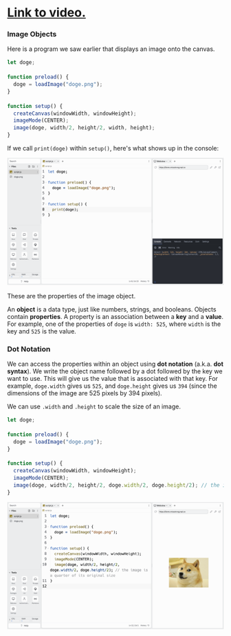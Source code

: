 # [Link to video.](https://www.youtube.com/watch?v=Y6UXGznY9dY&list=PLVD25niNi0Bmz_QDPAm_KPNxGRWDfVZnO)

### Image Objects

Here is a program we saw earlier that displays an image onto the canvas.

```js
let doge;

function preload() {
  doge = loadImage("doge.png");
}

function setup() {
  createCanvas(windowWidth, windowHeight);
  imageMode(CENTER);
  image(doge, width/2, height/2, width, height);
}
```

If we call `print(doge)` within `setup()`, here's what shows up in the console:

![](../../Images/Doge_Print.png)

These are the properties of the image object.

An **object** is a data type, just like numbers, strings, and booleans. Objects contain **properties**. A property is an association between a **key** and a **value**. For example, one of the properties of `doge` is `width: 525`, where `width` is the key and `525` is the value.

### Dot Notation

We can access the properties within an object using **dot notation** (a.k.a. **dot syntax**). We write the object name followed by a dot followed by the key we want to use. This will give us the value that is associated with that key. For example, `doge.width` gives us `525`, and `doge.height` gives us `394` (since the dimensions of the image are 525 pixels by 394 pixels).

We can use `.width` and `.height` to scale the size of an image.

```js
let doge;

function preload() {
  doge = loadImage("doge.png");
}

function setup() {
  createCanvas(windowWidth, windowHeight);
  imageMode(CENTER);
  image(doge, width/2, height/2, doge.width/2, doge.height/2); // the image is a quarter of its original size
}
```

![](../../Images/Doge_Resize.png)

